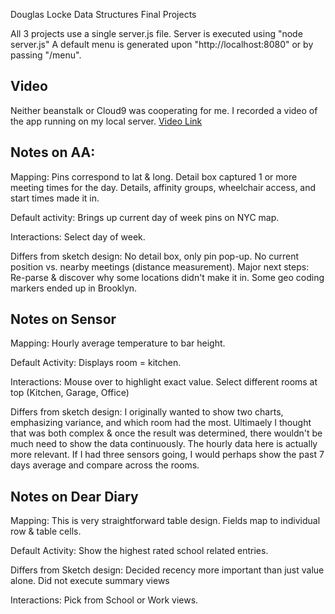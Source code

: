 Douglas Locke
Data Structures Final Projects

All 3 projects use a single server.js file.
Server is executed using "node server.js"
A default menu is generated upon "http://localhost:8080" or by passing "/menu".

<h2>Video</h2>
Neither beanstalk or Cloud9 was cooperating for me.
I recorded a video of the app running on my local server.

<a href="https://www.youtube.com/watch?v=tfoUrmRGD1g&feature=youtu.be">
Video Link
</a>


<h2>Notes on AA:</h2> 

Mapping: Pins correspond to lat & long.
         Detail box captured 1 or more meeting times for the day.
         Details, affinity groups, wheelchair access, and start times made it in.
         
 
Default activity:  Brings up current day of week pins on NYC map.

Interactions:  Select day of week.

Differs from sketch design:  No detail box, only pin pop-up.  No current position vs. nearby meetings (distance measurement).
Major next steps:  Re-parse & discover why some locations didn't make it in.
		   Some geo coding markers ended up in Brooklyn.  


<h2>Notes on Sensor</h2>

Mapping: Hourly average temperature to bar height.

Default Activity:  Displays room = kitchen.
 
Interactions:   Mouse over to highlight exact value.  Select different rooms at top (Kitchen, Garage, Office)

Differs from sketch design: I originally wanted to show two charts, emphasizing variance, and which room had the most.
			    Ultimaely I thought that was both complex & once the result was determined, there wouldn't be much need to show the data continuously.
	                    The hourly data here is actually more relevant.
			    If I had three sensors going, I would perhaps show the past 7 days average and compare across the rooms.
			 

<h2>Notes on Dear Diary</h2>

Mapping:  This is very straightforward table design.
          Fields map to individual row & table cells.

Default Activity:  Show the highest rated school related entries.

Differs from Sketch design:  Decided recency more important than just value alone.  Did not execute summary views

Interactions: Pick from School or Work views.  

